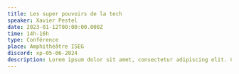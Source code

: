 ```yaml
---
title: Les super pouvoirs de la tech
speaker: Xavier Pestel
date: 2023-01-12T00:00:00.000Z
time: 14h-16h
type: Conférence
place: Amphithéâtre ISEG
discord: xp-05-06-2024
description: Lorem ipsum dolor sit amet, consectetur adipiscing elit. Cras vestibulum eros et venenatis accumsan. Phasellus neque magna, laoreet eu lacus at, rutrum consectetur enim. Nullam porta justo eget massa ornare elementum. Nullam volutpat sed mi a condimentum. Nam gravida interdum ante ut placerat. Donec at enim ut nunc condimentum tristique ac eu turpis.
---
```


